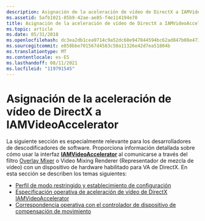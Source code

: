 ```yaml
---
description: Asignación de la aceleración de vídeo de DirectX a IAMVideoAccelerator
ms.assetid: 5afb1021-85b9-42ae-ae85-f4e114194e70
title: Asignación de la aceleración de vídeo de DirectX a IAMVideoAccelerator
ms.topic: article
ms.date: 05/31/2018
ms.openlocfilehash: dc3ea2db1cea9714c9a52dc60e947844594bc62ad847b08e4734321af9875fd4
ms.sourcegitcommit: e858bbe701567d4583c50a11326e42d7ea51804b
ms.translationtype: MT
ms.contentlocale: es-ES
ms.lasthandoff: 08/11/2021
ms.locfileid: "119791545"
---
```

# <a name="mapping-directx-video-acceleration-to-iamvideoaccelerator"></a>Asignación de la aceleración de vídeo de DirectX a IAMVideoAccelerator

La siguiente sección es especialmente relevante para los desarrolladores de descodificadores de software. Proporciona información detallada sobre cómo usar la interfaz [**IAMVideoAccelerator**](/previous-versions/windows/desktop/api/videoacc/nn-videoacc-iamvideoaccelerator) al comunicarse a través del filtro [Overlay Mixer](overlay-mixer-filter.md) o Video Mixing Renderer (Representador de mezcla de vídeo) con un dispositivo de hardware habilitado para VA de DirectX. En esta sección se describen los temas siguientes:

-   [Perfil de modo restringido y establecimiento de configuración](restricted-mode-profile-and-configuration-establishment.md)
-   [Especificación operativa de aceleración de vídeo de DirectX IAMVideoAccelerator](directx-video-acceleration-iamvideoaccelerator-operational-specification.md)
-   [Correspondencia operativa con el controlador de dispositivo de compensación de movimiento](operational-correspondence-with-motion-compensation-device-driver.md)

 

 




